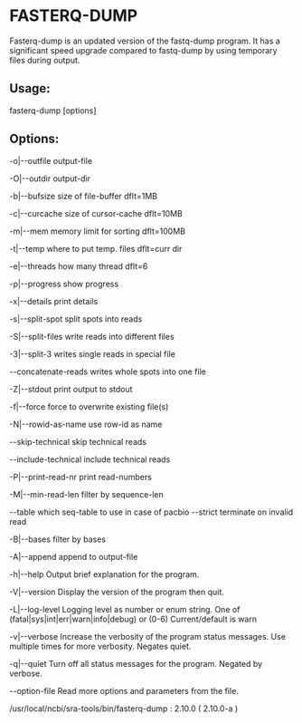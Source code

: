 # FASTERQ-DUMP

Fasterq-dump is an updated version of the fastq-dump program.  It has a significant speed upgrade compared to fastq-dump by using temporary files during output.

## Usage:
  fasterq-dump <path> [options]

## Options:
  -o|--outfile                     output-file
  
  -O|--outdir                      output-dir 
  
  -b|--bufsize                     size of file-buffer dflt=1MB 
  
  -c|--curcache                    size of cursor-cache dflt=10MB 
  
  -m|--mem                         memory limit for sorting dflt=100MB 
  
  -t|--temp                        where to put temp. files dflt=curr dir 
  
  -e|--threads                     how many thread dflt=6 
  
  -p|--progress                    show progress 
  
  -x|--details                     print details 
  
  -s|--split-spot                  split spots into reads 
  
  -S|--split-files                 write reads into different files 
  
  -3|--split-3                     writes single reads in special file 
  
  --concatenate-reads              writes whole spots into one file 
  
  -Z|--stdout                      print output to stdout 
  
  -f|--force                       force to overwrite existing file(s) 
  
  -N|--rowid-as-name               use row-id as name 
  
  --skip-technical                 skip technical reads 
  
  --include-technical              include technical reads 
  
  -P|--print-read-nr               print read-numbers 
  
  -M|--min-read-len                filter by sequence-len 
  
  --table                          which seq-table to use in case of pacbio 
  --strict                         terminate on invalid read 
  
  -B|--bases                       filter by bases 
  
  -A|--append                      append to output-file 
  
  -h|--help                        Output brief explanation for the program. 
  
  -V|--version                     Display the version of the program then 
                                   quit. 
                                   
  -L|--log-level <level>           Logging level as number or enum string. One 
                                   of (fatal|sys|int|err|warn|info|debug) or 
                                   (0-6) Current/default is warn 
  
  -v|--verbose                     Increase the verbosity of the program 
                                   status messages. Use multiple times for more 
                                   verbosity. Negates quiet. 
                                   
  -q|--quiet                       Turn off all status messages for the 
                                   program. Negated by verbose. 
                                     
  --option-file <file>             Read more options and parameters from the 
                                   file. 

/usr/local/ncbi/sra-tools/bin/fasterq-dump : 2.10.0 ( 2.10.0-a )
